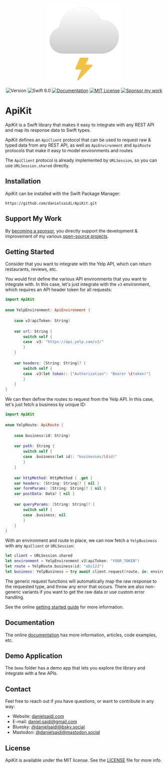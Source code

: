 <p align="center">
    <img src="Resources/Icon.png" alt="Project Icon" width="250" />
</p>

<p align="center">
    <img src="https://img.shields.io/github/v/release/danielsaidi/ApiKit?color=%2300550&sort=semver" alt="Version" />
    <img src="https://img.shields.io/badge/swift-6.0-orange.svg" alt="Swift 6.0" />
    <a href="https://danielsaidi.github.io/ApiKit"><img src="https://img.shields.io/badge/documentation-web-blue.svg" alt="Documentation" /></a>
    <a href="https://github.com/danielsaidi/ApiKit/blob/master/LICENSE"><img src="https://img.shields.io/github/license/danielsaidi/ApiKit" alt="MIT License" /></a>
    <a href="https://github.com/sponsors/danielsaidi"><img src="https://img.shields.io/badge/sponsor-GitHub-red.svg" alt="Sponsor my work" /></a>
</p>


# ApiKit

ApiKit is a Swift library that makes it easy to integrate with any REST API and map its response data to Swift types.

ApiKit defines an ``ApiClient`` protocol that can be used to request raw & typed data from any REST API, as well as ``ApiEnvironment`` and ``ApiRoute`` protocols that make it easy to model environments and routes 

The ``ApiClient`` protocol is already implemented by ``URLSession``, so you can use ``URLSession.shared`` directly.



## Installation

ApiKit can be installed with the Swift Package Manager:

```
https://github.com/danielsaidi/ApiKit.git
```


## Support My Work

By [becoming a sponsor][Sponsors], you directly support the development & improvement of my various [open-source projects][OpenSource].



## Getting Started

Consider that you want to integrate with the Yelp API, which can return restaurants, reviews, etc.

You would first define the various API environments that you want to integrate with. In this case, let's just integrate with the `v3` environment, which requires an API header token for all requests:

```swift
import ApiKit

enum YelpEnvironment: ApiEnvironment {

    case v3(apiToken: String)
    
    var url: String {
        switch self {
        case .v3: "https://api.yelp.com/v3/"
        }
    }
 
    var headers: [String: String]? {
        switch self {
        case .v3(let token): ["Authorization": "Bearer \(token)"]
        }
    }
}
```

We can then define the routes to request from the Yelp API. In this case, let's just fetch a business by unique ID:

```swift
import ApiKit

enum YelpRoute: ApiRoute {

    case business(id: String)

    var path: String {
        switch self {
        case .business(let id): "businesses/\(id)"
        }
    }

    var httpMethod: HttpMethod { .get }
    var headers: [String: String]? { nil }
    var formParams: [String: String]? { nil }
    var postData: Data? { nil }
    
    var queryParams: [String: String]? {
        switch self {
        case .business: nil
        }
    }
}
``` 

With an environment and route in place, we can now fetch a `YelpBusiness` with any ``ApiClient`` or ``URLSession``:

```swift
let client = URLSession.shared
let environment = YelpEnvironment.v3(apiToken: "YOUR_TOKEN")
let route = YelpRoute.business(id: "abc123") 
let business: YelpBusiness = try await client.request(route, in: environment)
```

The generic request functions will automatically map the raw response to the requested type, and throw any error that occurs. There are also non-generic variants if you want to get the raw data or use custom error handling.

See the online [getting started guide][Getting-Started] for more information.



## Documentation

The online [documentation][Documentation] has more information, articles, code examples, etc.



## Demo Application

The `Demo` folder has a demo app that lets you explore the library and integrate with a few APIs.



## Contact

Feel free to reach out if you have questions, or want to contribute in any way:

* Website: [danielsaidi.com][Website]
* E-mail: [daniel.saidi@gmail.com][Email]
* Bluesky: [@danielsaidi@bsky.social][Bluesky]
* Mastodon: [@danielsaidi@mastodon.social][Mastodon]



## License

ApiKit is available under the MIT license. See the [LICENSE][License] file for more info.



[Email]: mailto:daniel.saidi@gmail.com
[Website]: https://danielsaidi.com
[GitHub]: https://github.com/danielsaidi
[OpenSource]: https://danielsaidi.com/opensource
[Sponsors]: https://github.com/sponsors/danielsaidi

[Bluesky]: https://bsky.app/profile/danielsaidi.bsky.social
[Mastodon]: https://mastodon.social/@danielsaidi
[Twitter]: https://twitter.com/danielsaidi

[Documentation]: https://danielsaidi.github.io/ApiKit
[Getting-Started]: https://danielsaidi.github.io/ApiKit/documentation/apikit/getting-started
[License]: https://github.com/danielsaidi/ApiKit/blob/master/LICENSE
